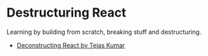 # Destructuring React

Learning by building from scratch, breaking stuff and destructuring. 

* [Deconstructing React by Tejas Kumar](https://www.youtube.com/watch?v=f2mMOiCSj5c&t=659s)